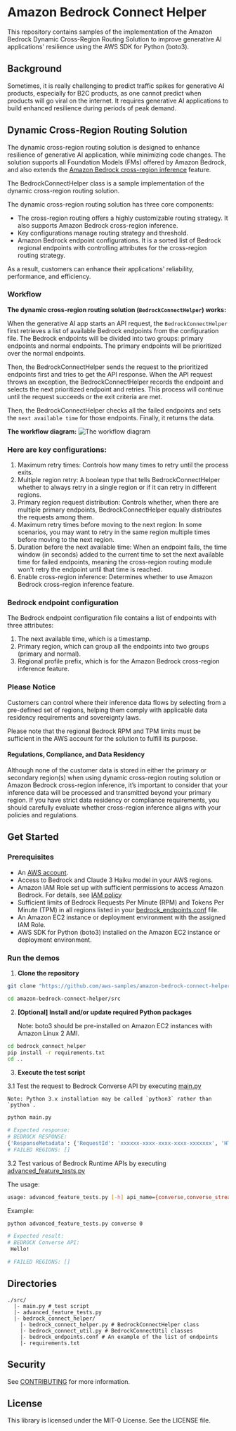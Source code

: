 # Amazon Bedrock Connect Helper
This repository contains samples of the implementation of the Amazon Bedrock Dynamic Cross-Region Routing Solution to improve generative AI applications' resilience using the AWS SDK for Python (boto3).


## Background
Sometimes, it is really challenging to predict traffic spikes for generative AI products, especially for B2C products, as one cannot predict when products will go viral on the internet. It requires generative AI applications to build enhanced resilience during periods of peak demand.


## Dynamic Cross-Region Routing Solution
The dynamic cross-region routing solution is designed to enhance resilience of generative AI application, while minimizing code changes. The solution supports all Foundation Models (FMs) offered by Amazon Bedrock, and also extends the [Amazon Bedrock cross-region inference](https://docs.aws.amazon.com/bedrock/latest/userguide/cross-region-inference.html) feature.

The BedrockConnectHelper class is a sample implementation of the dynamic cross-region routing solution.

The dynamic cross-region routing solution has three core components:
- The cross-region routing offers a highly customizable routing strategy. It also supports Amazon Bedrock cross-region inference.
- Key configurations manage routing strategy and threshold.
- Amazon Bedrock endpoint configurations. It is a sorted list of Bedrock regional endpoints with controlling attributes for the cross-region routing strategy.

As a result, customers can enhance their applications' reliability, performance, and efficiency.

### Workflow
**The dynamic cross-region routing solution (`BedrockConnectHelper`) works:**

When the generative AI app starts an API request, the `BedrockConnectHelper` first retrieves a list of available Bedrock endpoints from the configuration file. The Bedrock endpoints will be divided into two groups: primary endpoints and normal endpoints. The primary endpoints will be prioritized over the normal endpoints.

Then, the BedrockConnectHelper sends the request to the prioritized endpoints first and tries to get the API response. When the API request throws an exception, the BedrockConnectHelper records the endpoint and selects the next prioritized endpoint and retries. This process will continue until the request succeeds or the exit criteria are met.

Then, the BedrockConnectHelper checks all the failed endpoints and sets the `next available time` for those endpoints. Finally, it returns the data.

**The workflow diagram:**
![The workflow diagram](docs/imgs/dynamic_cross_region_solution_workflow.png "The workflow diagram of the dynamic cross-region solution")

### Here are key configurations:
1. Maximum retry times: Controls how many times to retry until the process exits.
2. Multiple region retry: A boolean type that tells BedrockConnectHelper whether to always retry in a single region or if it can retry in different regions.
3. Primary region request distribution: Controls whether, when there are multiple primary endpoints, BedrockConnectHelper equally distributes the requests among them.
4. Maximum retry times before moving to the next region: In some scenarios, you may want to retry in the same region multiple times before moving to the next region.
5. Duration before the next available time: When an endpoint fails, the time window (in seconds) added to the current time to set the next available time for failed endpoints, meaning the cross-region routing module won't retry the endpoint until that time is reached.
6. Enable cross-region inference: Determines whether to use Amazon Bedrock cross-region inference feature.

### Bedrock endpoint configuration
The Bedrock endpoint configuration file contains a list of endpoints with three attributes:

1. The next available time, which is a timestamp.
2. Primary region, which can group all the endpoints into two groups (primary and normal).
3. Regional profile prefix, which is for the Amazon Bedrock cross-region inference feature.

### Please Notice
Customers can control where their inference data flows by selecting from a pre-defined set of regions, helping them comply with applicable data residency requirements and sovereignty laws. 

Please note that the regional Bedrock RPM and TPM limits must be sufficient in the AWS account for the solution to fulfill its purpose.

#### Regulations, Compliance, and Data Residency
Although none of the customer data is stored in either the primary or secondary region(s) when using dynamic cross-region routing solution or Amazon Bedrock cross-region inference, it’s important to consider that your inference data will be processed and transmitted beyond your primary region. If you have strict data residency or compliance requirements, you should carefully evaluate whether cross-region inference aligns with your policies and regulations.

## Get Started
### Prerequisites
- An [AWS account](https://aws.amazon.com/).
- Access to Bedrock and Claude 3 Haiku model in your AWS regions.
- Amazon IAM Role set up with sufficient permissions to access Amazon Bedrock. For details, see [IAM policy](https://docs.aws.amazon.com/bedrock/latest/userguide/security-iam.html)
- Sufficient limits of Bedrock Requests Per Minute (RPM) and Tokens Per Minute (TPM) in all regions listed in your [bedrock_endpoints.conf](src/bedrock_connect_helper/bedrock_endpionts.conf) file.
- An Amazon EC2 instance or deployment environment with the assigned IAM Role.
- AWS SDK for Python (boto3) installed on the Amazon EC2 instance or deployment environment.

### Run the demos 
1. **Clone the repository**
```bash
git clone "https://github.com/aws-samples/amazon-bedrock-connect-helper.git"

cd amazon-bedrock-connect-helper/src
```

2. **[Optional] Install and/or update required Python packages**

    Note: boto3 should be pre-installed on Amazon EC2 instances with Amazon Linux 2 AMI.

```bash
cd bedrock_connect_helper
pip install -r requirements.txt
cd ..
```

3. **Execute the test script**

3.1 Test the request to Bedrock Converse API by executing [main.py](src/main.py)
    
    Note: Python 3.x installation may be called `python3` rather than `python`.

```bash
python main.py
```

```bash
# Expected response:
# BEDROCK RESPONSE:
{'ResponseMetadata': {'RequestId': 'xxxxxx-xxxx-xxxx-xxxx-xxxxxxx', 'HTTPStatusCode': 200, 'HTTPHeaders': {'date': 'Tue, 27 May 2024 12:45:36 GMT', 'content-type': 'application/json', 'content-length': '185', 'connection': 'keep-alive', 'x-amzn-requestid': 'xxxxxx-xxxx-xxxx-xxxx-xxxxxxx'}, 'RetryAttempts': 0}, 'output': {'message': {'role': 'assistant', 'content': [{'text': 'Hello!'}]}}, 'stopReason': 'end_turn', 'usage': {'inputTokens': 9, 'outputTokens': 5, 'totalTokens': 14}, 'metrics': {'latencyMs': 259}}
# FAILED REGIONS: []
```

3.2 Test various of Bedrock Runtime APIs by executing [advanced_feature_tests.py](src/advanced_feature_tests.py)

The usage:
```bash
usage: advanced_feature_tests.py [-h] api_name={converse,converse_stream,invoke_model,invoke_model_with_response_stream} debug_mode={1,0}
```

Example:
```bash
python advanced_feature_tests.py converse 0
```

```bash
# Expected result:
# BEDROCK Converse API:
 Hello! 

# FAILED REGIONS: []
```


## Directories
```
./src/
  |- main.py # test script
  |- advanced_feature_tests.py
  |- bedrock_connect_helper/
    |- bedrock_connect_helper.py # BedrockConnectHelper class
    |- bedrock_connect_util.py # BedrockConnectUtil classes
    |- bedrock_endpoints.conf # An example of the list of endpoints
    |- requirements.txt
```

## Security

See [CONTRIBUTING](CONTRIBUTING.md#security-issue-notifications) for more information.

## License

This library is licensed under the MIT-0 License. See the LICENSE file.
